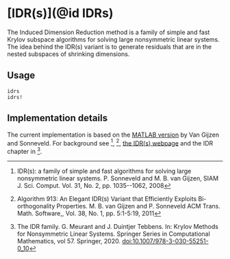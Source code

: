 # [IDR(s)](@id IDRs)

The Induced Dimension Reduction method is a family of simple and fast Krylov subspace algorithms for solving large nonsymmetric linear systems. The idea behind the IDR(s) variant is to generate residuals that are in the nested subspaces of shrinking dimensions.

## Usage

```@docs
idrs
idrs!
```

## Implementation details

The current implementation is based on the [MATLAB version](http://ta.twi.tudelft.nl/nw/users/gijzen/idrs.m) by Van Gijzen and Sonneveld. For background see [^Sonneveld2008], [^VanGijzen2011], [the IDR(s) webpage](http://ta.twi.tudelft.nl/nw/users/gijzen/IDR.html) and the IDR chapter in [^Meurant2020]. 

[^Sonneveld2008]: IDR(s): a family of simple and fast algorithms for solving large nonsymmetric linear systems. P. Sonneveld and M. B. van Gijzen, SIAM J. Sci. Comput. Vol. 31, No. 2, pp. 1035--1062, 2008
[^VanGijzen2011]: Algorithm 913: An Elegant IDR(s) Variant that Efficiently Exploits Bi-orthogonality Properties. M. B. van Gijzen and P. Sonneveld ACM Trans. Math. Software,, Vol. 38, No. 1, pp. 5:1-5:19, 2011
[^Meurant2020]: The IDR family. G. Meurant and J. Duintjer Tebbens. In: Krylov Methods for Nonsymmetric Linear Systems. Springer Series in Computational Mathematics, vol 57. Springer, 2020. [doi:10.1007/978-3-030-55251-0_10](https://doi.org/10.1007/978-3-030-55251-0_10)
